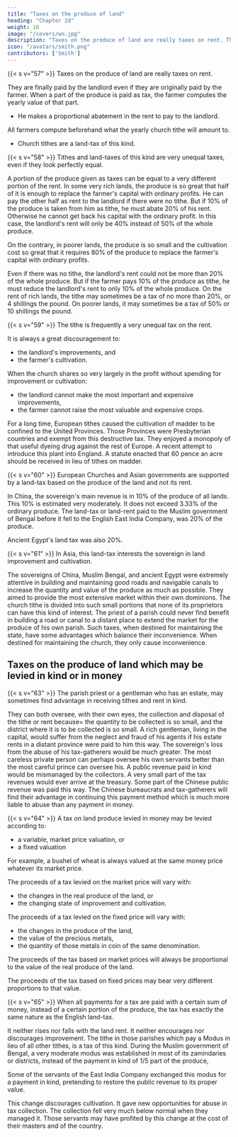 ```yaml
---
title: "Taxes on the produce of land"
heading: "Chapter 2d"
weight: 16
image: "/covers/wn.jpg"
description: "Taxes on the produce of land are really taxes on rent. They are finally paid by the landlord even if they are originally paid by the farmer"
icon: "/avatars/smith.png"
contributors: ['Smith']
---
```



{{< s v="57" >}} Taxes on the produce of land are really taxes on rent.

They are finally paid by the landlord even if they are originally paid by the farmer.
When a part of the produce is paid as tax, the farmer computes the yearly value of that part.
- He makes a proportional abatement in the rent to pay to the landlord.

All farmers compute beforehand what the yearly church tithe will amount to.
- Church tithes are a land-tax of this kind.


{{< s v="58" >}} Tithes and land-taxes of this kind are very unequal taxes, even if they look perfectly equal.

A portion of the produce given as taxes can be equal to a very different portion of the rent.
In some very rich lands, the produce is so great that half of it is enough to replace the farmer's capital with ordinary profits.
    He can pay the other half as rent to the landlord if there were no tithe.
But if 10% of the produce is taken from him as tithe, he must abate 20% of his rent.
    Otherwise he cannot get back his capital with the ordinary profit.
    In this case, the landlord's rent will only be 40% instead of 50% of the whole produce.

On the contrary, in poorer lands, the produce is so small and the cultivation cost so great that it requires 80% of the produce to replace the farmer's capital with ordinary profits.

Even if there was no tithe, the landlord's rent could not be more than 20% of the whole produce.
    But if the farmer pays 10% of the produce as tithe, he must reduce the landlord's rent to only 10% of the whole produce.
On the rent of rich lands, the tithe may sometimes be a tax of no more than 20%, or 4 shillings the pound.
    On poorer lands, it may sometimes be a tax of 50% or 10 shillings the pound.


{{< s v="59" >}} The tithe is frequently a very unequal tax on the rent.

It is always a great discouragement to:
- the landlord's improvements, and
- the farmer's cultivation.

When the church shares so very largely in the profit without spending for improvement or cultivation:
- the landlord cannot make the most important and expensive improvements,
- the farmer cannot raise the most valuable and expensive crops.

For a long time, European tithes caused the cultivation of madder to be confined to the United Provinces.
    Those Provinces were Presbyterian countries and exempt from this destructive tax.
    They enjoyed a monopoly of that useful dyeing drug against the rest of Europe.
    A recent attempt to introduce this plant into England.
        A statute enacted that 60 pence an acre should be received in lieu of tithes on madder.


{{< s v="60" >}} European Churches and Asian governments are supported by a land-tax based on the produce of the land and not its rent.

In China, the sovereign's main revenue is in 10% of the produce of all lands.
    This 10% is estimated very moderately.
    It does not exceed 3.33% of the ordinary produce.
The land-tax or land-rent paid to the Muslim government of Bengal before it fell to the English East India Company, was 20% of the produce.

Ancient Egypt's land tax was also 20%.


{{< s v="61" >}} In Asia, this land-tax interests the sovereign in land improvement and cultivation.

The sovereigns of China, Muslim Bengal, and ancient Egypt were extremely attentive in building and maintaining good roads and navigable canals to increase the quantity and value of the produce as much as possible.
    They aimed to provide the most extensive market within their own dominions.
The church tithe is divided into such small portions that none of its proprietors can have this kind of interest.
    The priest of a parish could never find benefit in building a road or canal to a distant place to extend the market for the produce of his own parish.
Such taxes, when destined for maintaining the state, have some advantages which balance their inconvenience.
    When destined for maintaining the church, they only cause inconvenience.


## Taxes on the produce of land which may be levied in kind or in money

{{< s v="63" >}} The parish priest or a gentleman who has an estate, may sometimes find advantage in receiving tithes and rent in kind.

They can both oversee, with their own eyes, the collection and disposal of the tithe or rent because= 
    the quantity to be collected is so small, and
    the district where it is to be collected is so small.
A rich gentleman, living in the capital, would suffer from the neglect and fraud of his agents if his estate rents in a distant province were paid to him this way.
    The sovereign's loss from the abuse of his tax-gatherers would be much greater.
The most careless private person can perhaps oversee his own servants better than the most careful prince can oversee his.
A public revenue paid in kind would be mismanaged by the collectors.
    A very small part of the tax revenues would ever arrive at the treasury.
Some part of the Chinese public revenue was paid this way.
    The Chinese bureaucrats and tax-gatherers will find their advantage in continuing this payment method which is much more liable to abuse than any payment in money.


{{< s v="64" >}} A tax on land produce levied in money may be levied according to:
- a variable, market price valuation, or
- a fixed valuation

For example, a bushel of wheat is always valued at the same money price whatever its market price.

The proceeds of a tax levied on the market price will vary with:
- the changes in the real produce of the land, or
- the changing state of improvement and cultivation.

The proceeds of a tax levied on the fixed price will vary with:
- the changes in the produce of the land,
- the value of the precious metals,
- the quantity of those metals in coin of the same denomination.

The proceeds of the tax based on market prices will always be proportional to the value of the real produce of the land.

The proceeds of the tax based on fixed prices may bear very different proportions to that value.

{{< s v="65" >}} When all payments for a tax are paid with a certain sum of money, instead of a certain portion of the produce, the tax has exactly the same nature as the English land-tax.

It neither rises nor falls with the land rent.
It neither encourages nor discourages improvement.
The tithe in those parishes which pay a Modus in lieu of all other tithes, is a tax of this kind.
During the Muslim government of Bengal, a very moderate modus was established in most of its zamindaries or districts, instead of the payment in kind of 1/5 part of the produce,

Some of the servants of the East India Company exchanged this modus for a payment in kind, pretending to restore the public revenue to its proper value.

This change discourages cultivation.
It gave new opportunities for abuse in tax collection.
The collection fell very much below normal when they managed it.
Those servants may have profited by this change at the cost of their masters and of the country.
